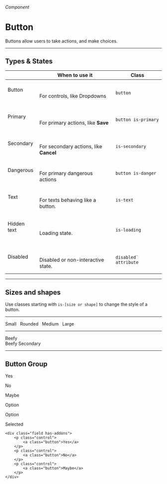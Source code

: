 <h6 class="subtitle is-6 is-uppercase has-text-grey">Component</h6><h1 class="title is-serif is-1 has-text-weight-bold">Button</h1>
<p class="subtitle is-5">
    <span class="has-text-weight-semibold">Buttons</span> allow users to take actions, and make choices.
</p>

<hr class="is-large is-visible">

<h2 class="title is-4">Types & States</h2>

<table class="table is-fullwidth">
    <thead>
        <tr>
            <th></th>
            <th>When to use it</th>
            <th>Class</th>
        </tr>
    </thead>
    <tbody>
        <tr>
            <td class="has-text-centered"><br><div class="button">Button</div><br><br></td>
            <td><br>For controls, like Dropdowns</td>
            <td><code>button</code></td>
        </tr>
        <tr>
            <td class="has-text-centered"><br><div class="button is-primary">Primary</div><br><br></td>
            <td><br>For primary actions, like <strong>Save</strong></td>
            <td><code>button is-primary</code></td>
        </tr>
        <tr>
            <td class="has-text-centered"><br><div class="button is-secondary">Secondary</div><br><br></td>
            <td><br>For secondary actions, like <strong>Cancel</strong></td>
            <td><code>is-secondary</code></td>
        </tr>
        <tr>
            <td class="has-text-centered"><br><div class="button is-danger">Dangerous</div><br><br></td>
            <td><br>For primary dangerous actions</td>
            <td><code>button is-danger</code></td>
        </tr>
        <tr>
            <td class="has-text-centered"><br><div class="button is-text">Text</div><br><br></td>
            <td><br>For texts behaving like a button.</td>
            <td><code>is-text</code></td>
        </tr>
        <tr>
            <td class="has-text-centered"><br><div class="button is-loading">Hidden text</div><br><br></td>
            <td><br>Loading state.</td>  
            <td><code>is-loading</code></td>
        </tr>
        <tr>
            <td class="has-text-centered"><br><div class="button" disabled>Disabled</div><br><br></td>
            <td><br>Disabled or non-interactive state.</td>
            <td><code>disabled` attribute</td>
        </tr>
    </tbody>
</table>

<hr class="is-large is-visible">

<h2 class="title is-4">Sizes and shapes</h2>

Use classes starting with `is-[size or shape]` to change the style of a button.

<hr class="is-small">

<div class="box is-well is-large">
    <span class="button is-small">Small</span> &nbsp; 
    <span class="button is-rounded">Rounded</span> &nbsp; 
    <span class="button is-medium">Medium</span> &nbsp; 
    <span class="button is-large">Large</span>
    <hr class="is-small">
    <div class="button is-beefy is-primary">Beefy</div>
    <div class="button is-beefy is-secondary">Beefy Secondary</div>
</div>

<hr class="is-large is-visible">

<h2 class="title is-4">Button Group</h2>

<div class="box is-well is-marginless is-large">
        <div class="field has-addons">
            <p class="control">
                <a class="button">Yes</a>
            </p>
            <p class="control">
                <a class="button">No</a>
            </p>
            <p class="control">
                <a class="button">Maybe</a>
            </p>
        </div>
        <div class="field has-addons">
            <p class="control">
                <a class="button has-text-grey">Option</a>
            </p>
            <p class="control">
                <a class="button has-text-grey">Option</a>
            </p>
            <p class="control">
                <a class="button is-primary">Selected</a>
            </p>
        </div>
</div>

    <div class="field has-addons">
        <p class="control">
            <a class="button">Yes</a>
        </p>
        <p class="control">
            <a class="button">No</a>
        </p>
        <p class="control">
            <a class="button">Maybe</a>
        </p>
    </div>
